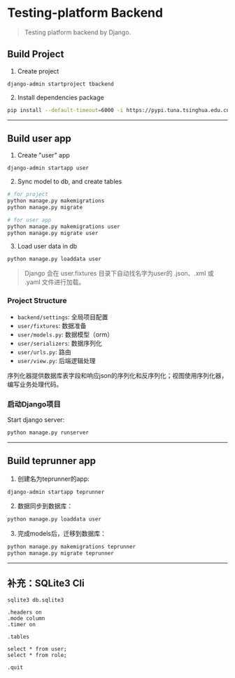 # Testing-platform Backend

> Testing platform backend by Django.

## Build Project

1. Create project

```sh
django-admin startproject tbackend
```

2. Install dependencies package

```sh
pip install --default-timeout=6000 -i https://pypi.tuna.tsinghua.edu.cn/simple -r requirements.txt
```

------

## Build user app

1. Create "user" app

```sh
django-admin startapp user
```

2. Sync model to db, and create tables

```sh
# for project
python manage.py makemigrations
python manage.py migrate

# for user app
python manage.py makemigrations user
python manage.py migrate user
```

3. Load user data in db

```sh
python manage.py loaddata user
```

> Django 会在 user.fixtures 目录下自动找名字为user的 .json、.xml 或 .yaml 文件进行加载。

### Project Structure

- `backend/settings`: 全局项目配置
- `user/fixtures`: 数据准备
- `user/models.py`: 数据模型（orm）
- `user/serializers`: 数据序列化
- `user/urls.py`: 路由
- `user/view.py`: 后端逻辑处理

序列化器提供数据库表字段和响应json的序列化和反序列化；视图使用序列化器，编写业务处理代码。

### 启动Django项目

Start django server:

```sh
python manage.py runserver
```

------

## Build teprunner app

1. 创建名为teprunner的app:

```sh
django-admin startapp teprunner
```

2. 数据同步到数据库：

```sh
python manage.py loaddata user
```

3. 完成models后，迁移到数据库：

```sh
python manage.py makemigrations teprunner
python manage.py migrate teprunner
```

------

## 补充：SQLite3 Cli

```text
sqlite3 db.sqlite3

.headers on
.mode column
.timer on

.tables

select * from user;
select * from role;

.quit
```

